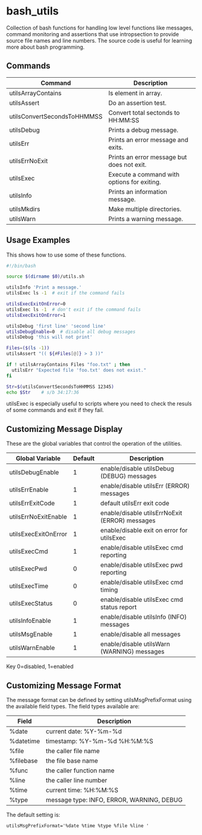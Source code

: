# bash_utils
Collection of bash functions for handling low level functions like messages, command monitoring and assertions that use intropsection to provide source file names and line numbers. The source code is useful for learning more about bash programming.

## Commands

| Command                     | Description                                 |
| --------------------------- | ------------------------------------------- |
| utilsArrayContains          | Is element in array.                        |
| utilsAssert                 | Do an assertion test.                       |
| utilsConvertSecondsToHHMMSS | Convert total sectonds to HH:MM:SS          |
| utilsDebug                  | Prints a debug message.                     |
| utilsErr                    | Prints an error message and exits.          |
| utilsErrNoExit              | Prints an error message but does not exit.  |
| utilsExec                   | Execute a command with options for exiting. |
| utilsInfo                   | Prints an information message.              |
| utilsMkdirs                 | Make multiple directories.                  |
| utilsWarn                   | Prints a warning message.                   |

## Usage Examples
This shows how to use some of these functions.

```bash
#!/bin/bash

source $(dirname $0)/utils.sh

utilsInfo 'Print a message.'
utilsExec ls -1  # exit if the command fails

utilsExecExitOnError=0
utilsExec ls -1  # don't exit if the command fails
utilsExecExitOnError=1

utilsDebug 'first line' 'second line'
utilsDebugEnable=0  # disable all debug messages
utilsDebug 'this will not print'

Files=($(ls -1))
utilsAssert "(( ${#Files[@]} > 3 ))"

if ! utilsArrayContains Files "foo.txt" ; then
  utilsErr "Expected file 'foo.txt' does not exist."
fi

Str=$(utilsConvertSecondsToHHMMSS 12345)
echo $Str    # s/b 34:17:36
```

utilsExec is especially useful to scripts where you need to check
the resuls of some commands and exit if they fail.

## Customizing Message Display

These are the global variables that control the operation of the
utilities.

| Global Variable      | Default | Description                                    |
| -------------------- | ------- | ---------------------------------------------- |
| utilsDebugEnable     |    1    | enable/disable utilsDebug (DEBUG) messages     |
| utilsErrEnable       |    1    | enable/disable utilsErr (ERROR) messages       |
| utilsErrExitCode     |    1    | default utilsErr exit code                     |
| utilsErrNoExitEnable |    1    | enable/disable utilsErrNoExit (ERROR) messages |
| utilsExecExitOnError |    1    | enable/disable exit on error for utilsExec     |
| utilsExecCmd         |    1    | enable/disable utilsExec cmd reporting         |
| utilsExecPwd         |    0    | enable/disable utilsExec pwd reporting         |
| utilsExecTime        |    0    | enable/disable utilsExec cmd timing            |
| utilsExecStatus      |    0    | enable/disable utilsExec cmd status report     |
| utilsInfoEnable      |    1    | enable/disable utilsInfo (INFO) messages       |
| utilsMsgEnable       |    1    | enable/disable all messages                    |
| utilsWarnEnable      |    1    | enable/disable utilsWarn (WARNING) messages    |

Key 0=disabled, 1=enabled

## Customizing Message Format
The message format can be defined by setting utilsMsgPrefixFormat
using the available field types. The field types available are:

| Field     | Description                               |
| --------- | ----------------------------------------- |
| %date     | current date: %Y-%m-%d                    |
| %datetime | timestamp: %Y-%m-%d %H:%M:%S              |
| %file     | the caller file name                      |
| %filebase | the file base name                        |
| %func     | the caller function name                  |
| %line     | the caller line number                    |
| %time     | current time: %H:%M:%S                    |
| %type     | message type: INFO, ERROR, WARNING, DEBUG |

The default setting is:
```
utilsMsgPrefixFormat='%date %time %type %file %line '
```
